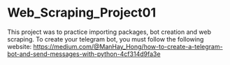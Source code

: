 # Web_Scraping_Project01
This project was to practice importing packages, bot creation and web scraping.
To create your telegram bot, you must follow the following website:
https://medium.com/@ManHay_Hong/how-to-create-a-telegram-bot-and-send-messages-with-python-4cf314d9fa3e
